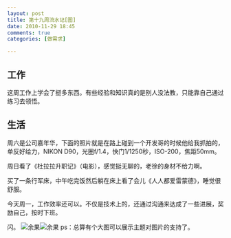 ```yaml
---
layout: post
title: 第十九周流水记[图]
date: 2010-11-29 18:45
comments: true
categories: [做需求]

---
```

<h2>工作</h2>
这周工作上学会了挺多东西。有些经验和知识真的是别人没法教，只能靠自己通过练习去领悟。
<h2>生活</h2>
周六是公司嘉年华，下面的照片就是在路上碰到一个开发哥的时候他给我抓拍的，单反好给力，NIKON D90，光圈f/1.4，快门1/1250秒，ISO-200，焦距50mm。

周日看了《杜拉拉升职记》（电影），感觉挺无聊的，老徐的身材不给力啊。

买了一条行军床，中午吃完饭然后躺在床上看了会儿《人人都爱雷蒙德》，睡觉很舒服。

今天周一，工作效率还可以。不仅是技术上的，还通过沟通来达成了一些进展，奖励自己，按时下班。

闪。
<img class="aligncenter size-full wp-image-440 full" title="余果" src="http://yuguo.us/files/2010/11/DSC_0050.jpg" alt="余果"   /><img class="aligncenter size-full wp-image-440 full" title="余果" src="http://yuguo.us/files/2010/11/IMG_5604.jpg" alt="余果"  />
ps：总算有个大图可以展示主题对图片的支持了。

